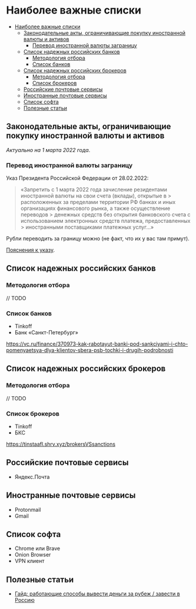# Наиболее важные списки

- [Наиболее важные списки](#наиболее-важные-списки)
  - [Законодательные акты, ограничивающие покупку иностранной валюты и  активов](#законодательные-акты-ограничивающие-покупку-иностранной-валюты-и--активов)
    - [Перевод иностранной валюты заграницу](#перевод-иностранной-валюты-заграницу)
  - [Список надежных российских банков](#список-надежных-российских-банков)
    - [Методология отбора](#методология-отбора)
    - [Список банков](#список-банков)
  - [Список надежных российских брокеров](#список-надежных-российских-брокеров)
    - [Методология отбора](#методология-отбора-1)
    - [Список брокеров](#список-брокеров)
  - [Российские почтовые сервисы](#российские-почтовые-сервисы)
  - [Иностранные почтовые сервисы](#иностранные-почтовые-сервисы)
  - [Список софта](#список-софта)
  - [Полезные статьи](#полезные-статьи)


## Законодательные акты, ограничивающие покупку иностранной валюты и  активов

*Актуально на 1 марта 2022 года*.

### Перевод иностранной валюты заграницу 

Указ Президента Российской Федерации от 28.02.2022: 

> «Запретить с 1 марта 2022 года зачисление резидентами иностранной валюты на свои счета (вклады), открытые в > расположенных за пределами территории РФ банках и иных организациях финансового рынка, а также осуществление переводов > денежных средств без открытия банковского счета с использованием электронных средств платежа, предоставленных > иностранными поставщиками платежных услуг…»

Рубли переводить за границу можно (не факт, что их у вас там примут).

[Пояснения к указу](https://vc.ru/o2consulting/372985-novye-valyutnye-ogranicheniya-dlya-rezidentov-analiz-ukaza-prezidenta-rf-ot-28-02-2022).

## Список надежных российских банков

### Методология отбора

// TODO 

### Список банков

- Tinkoff
- Банк «Санкт-Петербург»

https://vc.ru/finance/370973-kak-rabotayut-banki-pod-sankciyami-i-chto-pomenyaetsya-dlya-klientov-sbera-psb-tochki-i-drugih-podrobnosti

## Список надежных российских брокеров

### Методология отбора

// TODO 

### Список брокеров

- Tinkoff
- БКС

https://tinstaafl.shrv.xyz/brokersVSsanctions

## Российские почтовые сервисы

- Яндекс.Почта

## Иностранные почтовые сервисы

- Protonmail
- Gmail


## Список софта

- Chrome или Brave
- Onion Browser
- VPN клиент


## Полезные статьи

- [Гайд: работающие способы вывести деньги за рубеж / завести в Россию](https://habr.com/ru/post/654155/)
